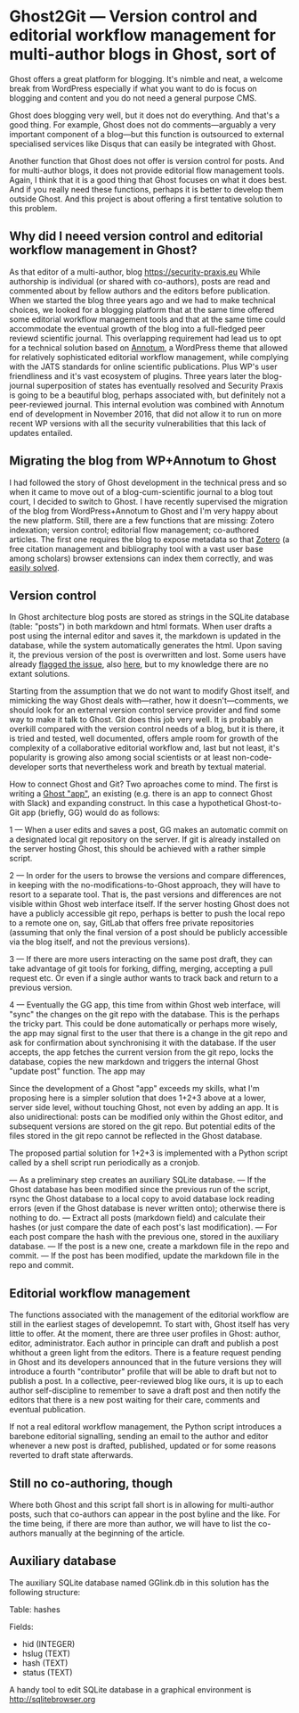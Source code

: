 # Ghost2Git — Version control and editorial workflow management for multi-author blogs in Ghost, sort of

Ghost offers a great platform for blogging. It's nimble and neat, a welcome break from WordPress especially if what you want to do is focus on blogging and content and you do not need a general purpose CMS. 

Ghost does blogging very well, but it does not do everything. And that's a good thing. For example, Ghost does not do comments—arguably a very important component of a blog—but this function is outsourced to external specialised services like Disqus that can easily be integrated with Ghost. 

Another function that Ghost does not offer is version control for posts. And for multi-author blogs, it does not provide editorial flow management tools. Again, I think that it is a good thing that Ghost focuses on what it does best. And if you really need these functions, perhaps it is better to develop them outside Ghost. And this project is about offering a first tentative solution to this problem. 

## Why did I neeed version control and editorial workflow management in Ghost?

As that editor of a multi-author, blog https://security-praxis.eu  While authorship is individual (or shared with co-authors), posts are read and commented about by fellow authors and the editors before publication. When we started the blog three years ago and we had to make technical choices, we looked for a blogging platform that at the same time offered some editorial workflow management tools and that at the same time could accommodate the eventual growth of the blog into a full-fledged peer reviewd scientific journal. This overlapping requirement had lead us to opt for a technical solution based on  [Annotum](https://annotum.org), a WordPress theme that allowed for relatively sophisticated editorial workflow management, while complying with the JATS standards for online scientific publications. Plus WP's user friendliness and it's vast ecosystem of plugins. Three years later the blog-journal superposition of states has eventually resolved and Security Praxis is going to be a beautiful blog, perhaps associated with, but definitely not a peer-reviewed journal. This internal evolution was combined with Annotum end of development in November 2016, that did not allow it to run on more recent WP versions with all the security vulnerabilities that this lack of updates entailed. 

## Migrating the blog from WP+Annotum to Ghost

I had followed the story of Ghost development in the technical press and so when it came to move out of a blog-cum-scientific journal to a blog tout court, I decided to switch to Ghost. I have recently supervised the migration of the blog from WordPress+Annotum to Ghost and I'm very happy about the new platform. Still, there are a few functions that are missing: Zotero indexation; version control; editorial flow management; co-authored articles. The first one requires the blog to expose metadata so that [Zotero](https://zotero.org) (a free citation management and bibliography tool with a vast user base among scholars) browser extensions can index them correctly, and was [easily solved](https://www.ragazziconsulting.com/?p=592). 

## Version control

In Ghost architecture blog posts are stored as strings in the SQLite database (table: "posts") in both markdown and html formats. When user drafts a post using the internal editor and saves it, the markdown is updated in the database, while the system automatically generates the html. Upon saving it, the previous version of the post is overwritten and lost. Some users have already [flagged the issue](http://ideas.ghost.org/forums/285309-wishlist/suggestions/11668422-post-revisions), also [here](https://trello.com/c/1wAHv8jZ/34-post-revisions), but to my knowledge there are no extant solutions.

Starting from the assumption that we do not want to modify Ghost itself, and mimicking the way Ghost deals with—rather, how it doesn't—comments, we should look for an external version control service provider and find some way to make it talk to Ghost. Git does this job very well. It is probably an overkill compared with the version control needs of a blog, but it is there, it is tried and tested, well documented, offers ample room for growth of the complexity of a collaborative editorial workflow and, last but not least, it's popularity is growing also among social scientists or at least non-code-developer sorts that nevertheless work and breath by textual material. 

How to connect Ghost and Git? Two aproaches come to mind. The first is writing a [Ghost "app"](https://github.com/TryGhost/Ghost-App), an existing (e.g. there is an app to connect Ghost with Slack) and expanding construct. In this case a hypothetical Ghost-to-Git app (briefly, GG) would do as follows: 

1 — When a user edits and saves a post, GG makes an automatic commit on a designated local git repository on the server. If git is already installed on the server hosting Ghost, this should be achieved with a rather simple script.  

2 — In order for the users to browse the versions and compare differences, in keeping with the no-modifications-to-Ghost approach, they will have to resort to a separate tool. That is, the past versions and differences are not visible within Ghost web interface itself. If the server hosting Ghost does not have a publicly accessible git repo, perhaps is better to push the local repo to a remote one on, say, GitLab that offers free private repositories (assuming that only the final version of a post should be publicly accessible via the blog itself, and not the previous versions).  

3 — If there are more users interacting on the same post draft, they can take advantage of git tools for forking, diffing, merging, accepting a pull request etc. Or even if a single author wants to track back and return to a previous version.

4 — Eventually the GG app, this time from within Ghost web interface, will "sync" the changes on the git repo with the database. This is the perhaps the tricky part. This could be done automatically or perhaps more wisely, the app may signal first to the user that there is a change in the git repo and ask for confirmation about synchronising it with the database. If the user accepts, the app fetches the current version from the git repo, locks the database, copies the new markdown and triggers the internal Ghost "update post" function. The app may

Since the development of a Ghost "app" exceeds my skills, what I'm proposing here is a simpler solution that does 1+2+3 above at a lower, server side level, without touching Ghost, not even by adding an app. It is also unidirectional: posts can be modified only within the Ghost editor, and subsequent versions are stored on the git repo. But potential edits of the files stored in the git repo cannot be reflected in the Ghost database. 

The proposed partial solution for 1+2+3 is implemented with a Python script called by a shell script run periodically as a cronjob. 

— As a preliminary step creates an auxiliary SQLite database.
— If the Ghost database has been modified since the previous run of the script, rsync the Ghost database to a local copy to avoid database lock reading errors (even if the Ghost database is never written onto); otherwise there is nothing to do.
— Extract all posts (markdown field) and calculate their hashes (or just compare the date of each post's last modification).
— For each post compare the hash with the previous one, stored in the auxiliary database.
— If the post is a new one, create a markdown file in the repo and commit. 
— If the post has been modified, update the markdown file in the repo and commit. 

## Editorial workflow management  

The functions associated with the management of the editorial workflow are still in the earliest stages of developemnt. To start with, Ghost itself has very little to offer. At the moment, there are three user profiles in Ghost: author, editor, administrator. Each author in principle can draft and publish a post whithout a green light from the editors. There is a feature request pending in Ghost and its developers announced that in the future versions they will introduce a fourth "contributor" profile that will be able to draft but not to publish a post. In a collective, peer-reviewed blog like ours, it is up to each author self-discipline to remember to save a draft post and then notify the editors that there is a new post waiting for their care, comments and eventual publication. 

If not a real editoral workflow management, the Python script introduces a barebone editorial signalling, sending an email to the author and editor whenever a new post is drafted, published, updated or for some reasons reverted to draft state afterwards.   

## Still no co-authoring, though

Where both Ghost and this script fall short is in allowing for multi-author posts, such that co-authors can appear in the post byline and the like. For the time being, if there are more than author, we will have to list the co-authors manually at the beginning of the article.

## Auxiliary database 

The auxiliary SQLite database named GGlink.db in this solution has the following structure:

Table: hashes

Fields: 
- hid (INTEGER)
- hslug (TEXT)
- hash (TEXT)
- status (TEXT)
    
A handy tool to edit SQLite database in a graphical environment is http://sqlitebrowser.org


